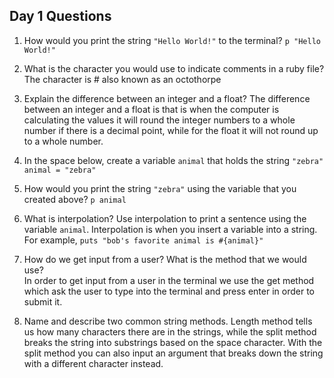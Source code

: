 ## Day 1 Questions

1. How would you print the string `"Hello World!"` to the terminal? 
`p "Hello World!"`

1. What is the character you would use to indicate comments in a ruby file? 
The character is # also known as an octothorpe

1. Explain the difference between an integer and a float? 
The difference between an integer and a float is that is when the computer is calculating
the values it will round the integer numbers to a whole number if there is a decimal point,
while for the float it will not round up to a whole number.

1. In the space below, create a variable `animal` that holds the string `"zebra"` 
`animal = "zebra"`

1. How would you print the string `"zebra"` using the variable that you created above? 
`p animal`

1. What is interpolation? Use interpolation to print a sentence using the variable `animal`. 
Interpolation is when you insert a variable into a string. For example,
`puts "bob's favorite animal is #{animal}"`

1. How do we get input from a user? What is the method that we would use?  
In order to get input from a user in the terminal we use the get method which ask the user to
type into the terminal and press enter in order to submit it.

1. Name and describe two common string methods. 
Length method tells us how many characters there are in the strings, while the split method breaks the string into substrings based on the space character. With the split method you can also input an argument that breaks down the string with a different character instead.
